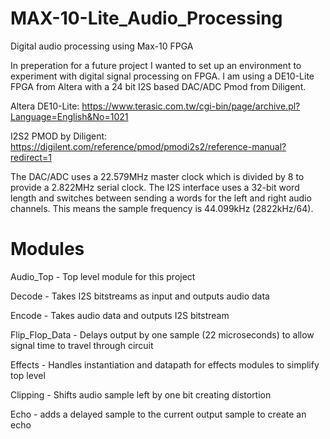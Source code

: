 # MAX-10-Lite_Audio_Processing
 Digital audio processing using Max-10 FPGA
 
 In preperation for a future project I wanted to set up an environment to experiment with digital signal processing on FPGA. I am using a DE10-Lite FPGA from Altera with a 24 bit I2S based DAC/ADC Pmod from Diligent.
 
 Altera DE10-Lite: https://www.terasic.com.tw/cgi-bin/page/archive.pl?Language=English&No=1021
 
 I2S2 PMOD by Diligent: https://digilent.com/reference/pmod/pmodi2s2/reference-manual?redirect=1
 
The DAC/ADC uses a 22.579MHz master clock which is divided by 8 to provide a 2.822MHz serial clock. The I2S interface uses a 32-bit word length and switches between sending a words for the left and right audio channels. This means the sample frequency is 44.099kHz (2822kHz/64).
 
 # Modules 
 
 Audio_Top - Top level module for this project 
 
 Decode - Takes I2S bitstreams as input and outputs audio data 
 
 Encode - Takes audio data and outputs I2S bitstream 
 
 Flip_Flop_Data - Delays output by one sample (22 microseconds) to allow signal time to travel through circuit
 
 Effects - Handles instantiation and datapath for effects modules to simplify top level
 
 Clipping - Shifts audio sample left by one bit creating distortion 
 
 Echo - adds a delayed sample to the current output sample to create an echo
